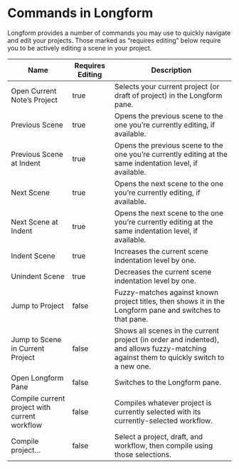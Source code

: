 # Commands in Longform

Longform provides a number of commands you may use to quickly navigate and edit your projects. Those marked as “requires editing” below require you to be actively editing a scene in your project.

| Name                                          | Requires Editing | Description                                                                                                                             |
| --------------------------------------------- | ---------------- | --------------------------------------------------------------------------------------------------------------------------------------- |
| Open Current Note’s Project                   | true             | Selects your current project (or draft of project) in the Longform pane.                                                                |
| Previous Scene                                | true             | Opens the previous scene to the one you’re currently editing, if available.                                                             |
| Previous Scene at Indent                      | true             | Opens the previous scene to the one you’re currently editing at the same indentation level, if available.                               |
| Next Scene                                    | true             | Opens the next scene to the one you’re currently editing, if available.                                                                 |
| Next Scene at Indent                          | true             | Opens the next scene to the one you’re currently editing at the same indentation level, if available.                                   |
| Indent Scene                                  | true             | Increases the current scene indentation level by one.                                                                                   |
| Unindent Scene                                | true             | Decreases the current scene indentation level by one.                                                                                   |
| Jump to Project                               | false            | Fuzzy-matches against known project titles, then shows it in the Longform pane and switches to that pane.                               |
| Jump to Scene in Current Project              | false            | Shows all scenes in the current project (in order and indented), and allows fuzzy-matching against them to quickly switch to a new one. |
| Open Longform Pane                            | false            | Switches to the Longform pane.                                                                                                          |
| Compile current project with current workflow | false            | Compiles whatever project is currently selected with its currently-selected workflow.                                                   |
| Compile project…                              | false            | Select a project, draft, and workflow, then compile using those selections.                                                             |
